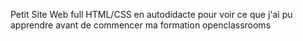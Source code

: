 Petit Site Web full HTML/CSS en autodidacte pour voir ce que j'ai pu apprendre avant de commencer ma formation openclassrooms 
